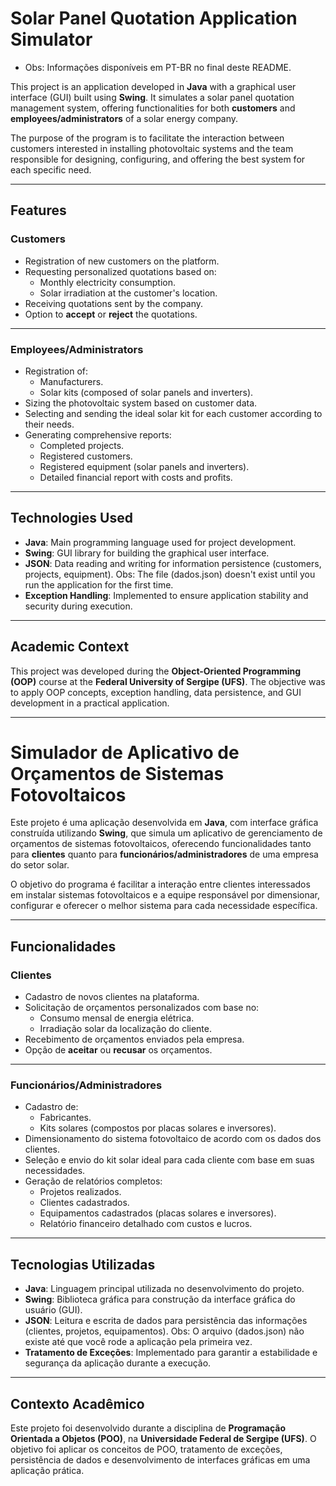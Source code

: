 # Solar Panel Quotation Application Simulator
- Obs: Informações disponíveis em PT-BR no final deste README.

This project is an application developed in **Java** with a graphical user interface (GUI) built using **Swing**. It simulates a solar panel quotation management system, offering functionalities for both **customers** and **employees/administrators** of a solar energy company.

The purpose of the program is to facilitate the interaction between customers interested in installing photovoltaic systems and the team responsible for designing, configuring, and offering the best system for each specific need.

---

## Features  

### Customers  
- Registration of new customers on the platform.  
- Requesting personalized quotations based on:
  - Monthly electricity consumption.
  - Solar irradiation at the customer's location.  
- Receiving quotations sent by the company.  
- Option to **accept** or **reject** the quotations.

---

### Employees/Administrators  
- Registration of:
  - Manufacturers.
  - Solar kits (composed of solar panels and inverters).  
- Sizing the photovoltaic system based on customer data.  
- Selecting and sending the ideal solar kit for each customer according to their needs.  
- Generating comprehensive reports:
  - Completed projects.  
  - Registered customers.  
  - Registered equipment (solar panels and inverters).  
  - Detailed financial report with costs and profits.

---

## Technologies Used  
- **Java**: Main programming language used for project development.  
- **Swing**: GUI library for building the graphical user interface.  
- **JSON**: Data reading and writing for information persistence (customers, projects, equipment).  Obs: The file (dados.json) doesn't exist until you run the application for the first time.
- **Exception Handling**: Implemented to ensure application stability and security during execution.

---

## Academic Context  
This project was developed during the **Object-Oriented Programming (OOP)** course at the **Federal University of Sergipe (UFS)**. The objective was to apply OOP concepts, exception handling, data persistence, and GUI development in a practical application.

---

# Simulador de Aplicativo de Orçamentos de Sistemas Fotovoltaicos  

Este projeto é uma aplicação desenvolvida em **Java**, com interface gráfica construída utilizando **Swing**, que simula um aplicativo de gerenciamento de orçamentos de sistemas fotovoltaicos, oferecendo funcionalidades tanto para **clientes** quanto para **funcionários/administradores** de uma empresa do setor solar.

O objetivo do programa é facilitar a interação entre clientes interessados em instalar sistemas fotovoltaicos e a equipe responsável por dimensionar, configurar e oferecer o melhor sistema para cada necessidade específica.

---

## Funcionalidades  

### Clientes  
- Cadastro de novos clientes na plataforma.  
- Solicitação de orçamentos personalizados com base no:
  - Consumo mensal de energia elétrica.
  - Irradiação solar da localização do cliente.  
- Recebimento de orçamentos enviados pela empresa.  
- Opção de **aceitar** ou **recusar** os orçamentos.

---

### Funcionários/Administradores  
- Cadastro de:
  - Fabricantes.
  - Kits solares (compostos por placas solares e inversores).  
- Dimensionamento do sistema fotovoltaico de acordo com os dados dos clientes.  
- Seleção e envio do kit solar ideal para cada cliente com base em suas necessidades.  
- Geração de relatórios completos:  
  - Projetos realizados.  
  - Clientes cadastrados.  
  - Equipamentos cadastrados (placas solares e inversores).  
  - Relatório financeiro detalhado com custos e lucros.

---

## Tecnologias Utilizadas  
- **Java**: Linguagem principal utilizada no desenvolvimento do projeto.  
- **Swing**: Biblioteca gráfica para construção da interface gráfica do usuário (GUI).  
- **JSON**: Leitura e escrita de dados para persistência das informações (clientes, projetos, equipamentos).  Obs: O arquivo (dados.json) não existe até que você rode a aplicação pela primeira vez.
- **Tratamento de Exceções**: Implementado para garantir a estabilidade e segurança da aplicação durante a execução.

---

## Contexto Acadêmico  
Este projeto foi desenvolvido durante a disciplina de **Programação Orientada a Objetos (POO)**, na **Universidade Federal de Sergipe (UFS)**. O objetivo foi aplicar os conceitos de POO, tratamento de exceções, persistência de dados e desenvolvimento de interfaces gráficas em uma aplicação prática.
